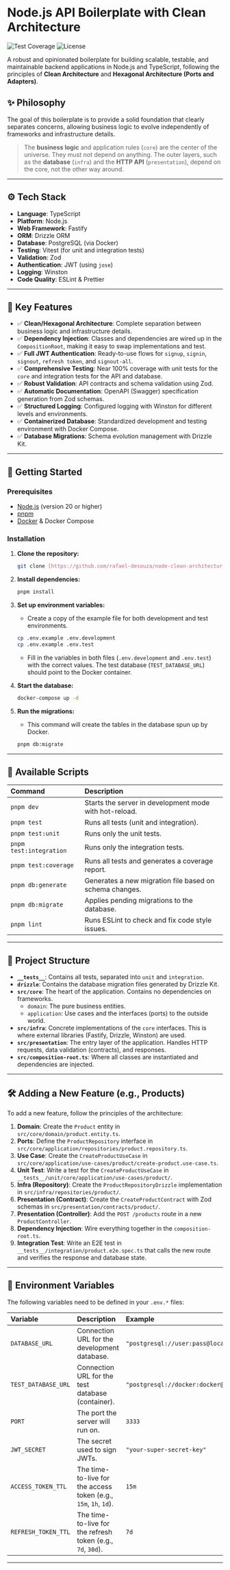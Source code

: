 # Node.js API Boilerplate with Clean Architecture

![Test Coverage](https://img.shields.io/badge/coverage-100%25-brightgreen)
![License](https://img.shields.io/badge/license-MIT-blue)

A robust and opinionated boilerplate for building scalable, testable, and maintainable backend applications in Node.js and TypeScript, following the principles of **Clean Architecture** and **Hexagonal Architecture (Ports and Adapters)**.

## ✨ Philosophy

The goal of this boilerplate is to provide a solid foundation that clearly separates concerns, allowing business logic to evolve independently of frameworks and infrastructure details.

> The **business logic** and application rules (`core`) are the center of the universe. They must not depend on anything. The outer layers, such as the **database** (`infra`) and the **HTTP API** (`presentation`), depend on the core, not the other way around.

---

## ⚙️ Tech Stack

- **Language**: TypeScript
- **Platform**: Node.js
- **Web Framework**: Fastify
- **ORM**: Drizzle ORM
- **Database**: PostgreSQL (via Docker)
- **Testing**: Vitest (for unit and integration tests)
- **Validation**: Zod
- **Authentication**: JWT (using `jose`)
- **Logging**: Winston
- **Code Quality**: ESLint & Prettier

---

## 🚀 Key Features

- ✅ **Clean/Hexagonal Architecture**: Complete separation between business logic and infrastructure details.
- ✅ **Dependency Injection**: Classes and dependencies are wired up in the `CompositionRoot`, making it easy to swap implementations and test.
- ✅ **Full JWT Authentication**: Ready-to-use flows for `signup`, `signin`, `signout`, `refresh token`, and `signout-all`.
- ✅ **Comprehensive Testing**: Near 100% coverage with unit tests for the `core` and integration tests for the API and database.
- ✅ **Robust Validation**: API contracts and schema validation using Zod.
- ✅ **Automatic Documentation**: OpenAPI (Swagger) specification generation from Zod schemas.
- ✅ **Structured Logging**: Configured logging with Winston for different levels and environments.
- ✅ **Containerized Database**: Standardized development and testing environment with Docker Compose.
- ✅ **Database Migrations**: Schema evolution management with Drizzle Kit.

---

## 🏁 Getting Started

### Prerequisites

- [Node.js](https://nodejs.org/) (version 20 or higher)
- [pnpm](https://pnpm.io/)
- [Docker](https://www.docker.com/) & Docker Compose

### Installation

1.  **Clone the repository:**

    ```bash
    git clone [https://github.com/rafael-desouza/node-clean-architecture](https://github.com/rafael-desouza/node-clean-architecture)
    ```

2.  **Install dependencies:**

    ```bash
    pnpm install
    ```

3.  **Set up environment variables:**
    - Create a copy of the example file for both development and test environments.

    ```bash
    cp .env.example .env.development
    cp .env.example .env.test
    ```

    - Fill in the variables in both files (`.env.development` and `.env.test`) with the correct values. The test database (`TEST_DATABASE_URL`) should point to the Docker container.

4.  **Start the database:**

    ```bash
    docker-compose up -d
    ```

5.  **Run the migrations:**
    - This command will create the tables in the database spun up by Docker.
    ```bash
    pnpm db:migrate
    ```

---

## 📜 Available Scripts

| Command                 | Description                                             |
| :---------------------- | :------------------------------------------------------ |
| `pnpm dev`              | Starts the server in development mode with hot-reload.  |
| `pnpm test`             | Runs all tests (unit and integration).                  |
| `pnpm test:unit`        | Runs only the unit tests.                               |
| `pnpm test:integration` | Runs only the integration tests.                        |
| `pnpm test:coverage`    | Runs all tests and generates a coverage report.         |
| `pnpm db:generate`      | Generates a new migration file based on schema changes. |
| `pnpm db:migrate`       | Applies pending migrations to the database.             |
| `pnpm lint`             | Runs ESLint to check and fix code style issues.         |

---

## 📁 Project Structure

- **`__tests__`**: Contains all tests, separated into `unit` and `integration`.
- **`drizzle`**: Contains the database migration files generated by Drizzle Kit.
- **`src/core`**: The heart of the application. Contains no dependencies on frameworks.
  - `domain`: The pure business entities.
  - `application`: Use cases and the interfaces (ports) to the outside world.
- **`src/infra`**: Concrete implementations of the `core` interfaces. This is where external libraries (Fastify, Drizzle, Winston) are used.
- **`src/presentation`**: The entry layer of the application. Handles HTTP requests, data validation (contracts), and responses.
- **`src/composition-root.ts`**: Where all classes are instantiated and dependencies are injected.

---

## 🛠️ Adding a New Feature (e.g., Products)

To add a new feature, follow the principles of the architecture:

1.  **Domain**: Create the `Product` entity in `src/core/domain/product.entity.ts`.
2.  **Ports**: Define the `ProductRepository` interface in `src/core/application/repositories/product.repository.ts`.
3.  **Use Case**: Create the `CreateProductUseCase` in `src/core/application/use-cases/product/create-product.use-case.ts`.
4.  **Unit Test**: Write a test for the `CreateProductUseCase` in `__tests__/unit/core/application/use-cases/product/`.
5.  **Infra (Repository)**: Create the `ProductRepositoryDrizzle` implementation in `src/infra/repositories/product/`.
6.  **Presentation (Contract)**: Create the `CreateProductContract` with Zod schemas in `src/presentation/contracts/product/`.
7.  **Presentation (Controller)**: Add the `POST /products` route in a new `ProductController`.
8.  **Dependency Injection**: Wire everything together in the `composition-root.ts`.
9.  **Integration Test**: Write an E2E test in `__tests__/integration/product.e2e.spec.ts` that calls the new route and verifies the response and database state.

---

## 🔑 Environment Variables

The following variables need to be defined in your `.env.*` files:

| Variable            | Description                                                      | Example                                               |
| :------------------ | :--------------------------------------------------------------- | :---------------------------------------------------- |
| `DATABASE_URL`      | Connection URL for the development database.                     | `"postgresql://user:pass@localhost:5432/dev_db"`      |
| `TEST_DATABASE_URL` | Connection URL for the test database (container).                | `"postgresql://docker:docker@localhost:5433/test_db"` |
| `PORT`              | The port the server will run on.                                 | `3333`                                                |
| `JWT_SECRET`        | The secret used to sign JWTs.                                    | `"your-super-secret-key"`                             |
| `ACCESS_TOKEN_TTL`  | The time-to-live for the access token (e.g., `15m`, `1h`, `1d`). | `15m`                                                 |
| `REFRESH_TOKEN_TTL` | The time-to-live for the refresh token (e.g., `7d`, `30d`).      | `7d`                                                  |

---

